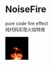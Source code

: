 # NoiseFire
pure code fire effect  
纯代码实现火焰特效

 ![image](https://github.com/JiajunJiang/NoiseFire/blob/main/fire.gif)
